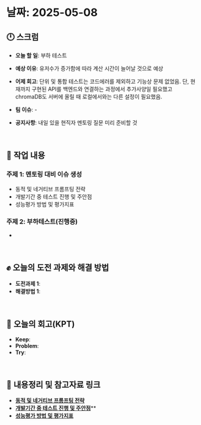 # 날짜: 2025-05-08

## 🕛 스크럼
- **오늘 할 일**: 부하 테스트
- **예상 이유**: 유저수가 증가함에 따라 계산 시간이 늘어날 것으로 예상
- **어제 회고**: 단위 및 통합 테스트는 코드에러를 제외하고 기능상 문제 없었음. 단, 현재까지 구현된 API를 백엔드와 연결하는 과정에서 추가사양일 필요했고 chromaDB도 서버에 올릴 때 로컬에서와는 다른 설정이 필요했음.

- **팀 이슈**: -
- **공지사항**: 내일 있을 현직자 멘토링 질문 미리 준비할 것

<br>

## 💼 작업 내용
### 주제 1: 멘토링 대비 이슈 생성
- 동적 및 네거티브 프롬프팅 전략
- 개발기간 중 테스트 진행 및 주안점
- 성능평가 방법 및 평가지표

### 주제 2: 부하테스트(진행중)
- 

<br>

## ✊ 오늘의 도전 과제와 해결 방법
- **도전과제 1**: 
- **해결방법 1**: 

<br>

## 🤔 오늘의 회고(KPT)
- **Keep**: 
- **Problem**: 
- **Try**: 

<br>

## 🔗 내용정리 및 참고자료 링크
- [**동적 및 네거티브 프롬프팅 전략**](https://github.com/100-hours-a-week/2-hertz-wiki/issues/147)
- [**개발기간 중 테스트 진행 및 주안점**](https://github.com/100-hours-a-week/2-hertz-wiki/issues/148)** 
- [**성능평가 방법 및 평가지표**](https://github.com/100-hours-a-week/2-hertz-wiki/issues/149)
